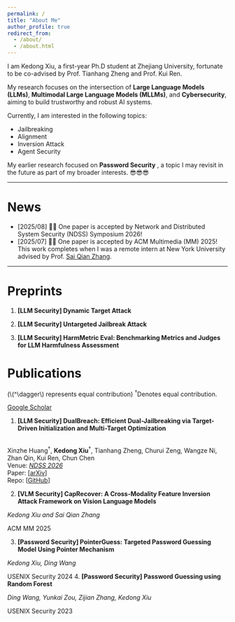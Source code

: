 ```yaml
---
permalink: /
title: "About Me"
author_profile: true
redirect_from: 
  - /about/
  - /about.html
---
```

I am Kedong Xiu, a first-year Ph.D student at Zhejiang University, fortunate to be co-advised by Prof. Tianhang Zheng and Prof. Kui Ren.

My research focuses on the intersection of **Large Language Models (LLMs)**, **Multimodal Large Language Models (MLLMs)**, and **Cybersecurity**, aiming to build trustworthy and robust AI systems.

Currently, I am interested in the following topics:

* Jailbreaking
* Alignment
* Inversion Attack
* Agent Security

My earlier research focused on  **Password Security** , a topic I may revisit in the future as part of my broader interests. 😎😎😎

---

# News

* [2025/08] 🎉🎉 One paper is accepted by Network and Distributed System Security (NDSS) Symposium 2026!
* [2025/07] 🎉🎉 One paper is accepted by ACM Multimedia (MM) 2025! This work completes when I was a remote intern at New York University advised by Prof. [Sai Qian Zhang](https://saiqianzhang.com/).

---

# Preprints
1. **[LLM Security] Dynamic Target Attack**

2. **[LLM Security] Untargeted Jailbreak Attack**

3. **[LLM Security] HarmMetric Eval: Benchmarking Metrics and Judges for LLM Harmfulness Assessment**


# Publications

(\\(^\dagger\\) represents equal contribution)
<sup>&dagger;</sup>Denotes equal contribution.

[Google Scholar](https://scholar.google.com/citations?user=yjn-6QkAAAAJ)

1. **[LLM Security] DualBreach:  Efficient Dual-Jailbreaking via Target-Driven Initialization and Multi-Target Optimization**

  &emsp;&emsp;&emsp;&emsp;<br>Xinzhe Huang<sup>&dagger;</sup>, **Kedong Xiu**<sup>&dagger;</sup>, Tianhang Zheng, Churui Zeng, Wangze Ni, Zhan Qin, Kui Ren, Chun Chen
  &emsp;<br>Venue: [*NDSS 2026*](https://www.ndss-symposium.org/ndss2026/)
  &emsp;<br>Paper: \[[arXiv](https://arxiv.org/abs/2504.18564)\]
  &emsp;<br>Repo: \[[GitHub](https://github.com/hxz-sec/DualBreach)\]

2. **[VLM Security] CapRecover: A Cross-Modality Feature Inversion Attack Framework on Vision Language Models**

  _Kedong Xiu and Sai Qian Zhang_

  ACM MM 2025

3. **[Password Security] PointerGuess: Targeted Password Guessing Model Using Pointer Mechanism**

  _Kedong Xiu, Ding Wang_

  USENIX Security 2024
4. **[Password Security] Password Guessing using Random Forest**

  _Ding Wang, Yunkai Zou, Zijian Zhang, Kedong Xiu_

  USENIX Security 2023
